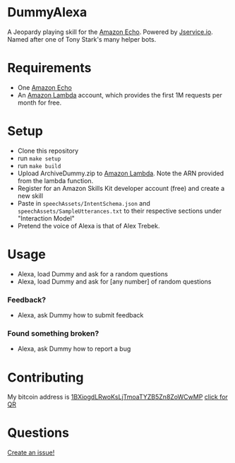 DummyAlexa
====

A Jeopardy playing skill for the [Amazon Echo][echo link]. Powered by [Jservice.io](http://jservice.io). Named after one of Tony Stark's many helper bots.

# Requirements

- One [Amazon Echo][echo link]
- An [Amazon Lambda][lambda link] account, which provides the first 1M requests per month for free.

# Setup

- Clone this repository
- run `make setup`
- run `make build`
- Upload ArchiveDummy.zip to [Amazon Lambda][lambda link]. Note the ARN provided from the lambda function.
- Register for an Amazon Skills Kit developer account (free) and create a new skill
- Paste in `speechAssets/IntentSchema.json` and `speechAssets/SampleUtterances.txt` to their respective sections under "Interaction Model"
- Pretend the voice of Alexa is that of Alex Trebek.

# Usage

- Alexa, load Dummy and ask for a random questions
- Alexa, load Dummy and ask for [any number] of random questions

### Feedback?

- Alexa, ask Dummy how to submit feedback

### Found something broken?

- Alexa, ask Dummy how to report a bug

# Contributing

My bitcoin address is [1BXiogdLRwoKsLjTmoaTYZB5Zn8ZoWCwMP](bitcoin:1BXiogdLRwoKsLjTmoaTYZB5Zn8ZoWCwMP) [click for QR](http://f.cl.ly/items/0c2N2F0C3F1X0N2R2K3Z/1BXio.png)

# Questions

[Create an issue!](https://github.com/bxio/dummyAlexa/issues/new)


[echo link]: http://www.amazon.com/dp/B00X4WHP5E/?tag=bxio-20
[lambda link]: http://aws.amazon.com/lambda
